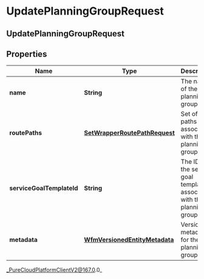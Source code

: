# UpdatePlanningGroupRequest

## UpdatePlanningGroupRequest

## Properties

|Name | Type | Description | Notes|
|------------ | ------------- | ------------- | -------------|
| **name** | **String** | The name of the planning group | [optional] |
| **routePaths** | [**SetWrapperRoutePathRequest**](SetWrapperRoutePathRequest) | Set of route paths to associate with the planning group | [optional] |
| **serviceGoalTemplateId** | **String** | The ID of the service goal template to associate with this planning group | [optional] |
| **metadata** | [**WfmVersionedEntityMetadata**](WfmVersionedEntityMetadata) | Version metadata for the planning group | |



_PureCloudPlatformClientV2@167.0.0_
